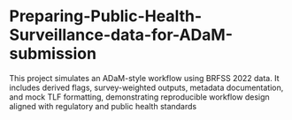 # Preparing-Public-Health-Surveillance-data-for-ADaM-submission
This project simulates an ADaM-style workflow using BRFSS 2022 data. It includes derived flags, survey-weighted outputs, metadata documentation, and mock TLF formatting, demonstrating reproducible workflow design aligned with regulatory and public health standards
